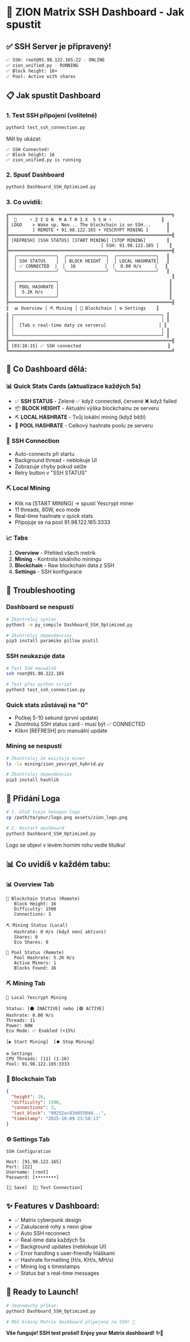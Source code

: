 # 🚀 ZION Matrix SSH Dashboard - Jak spustit

## ✅ SSH Server je připravený!

```bash
✅ SSH: root@91.98.122.165:22 - ONLINE
✅ zion_unified.py - RUNNING  
✅ Block height: 16+
✅ Pool: Active with shares
```

## 📋 Jak spustit Dashboard

### 1. **Test SSH připojení** (volitelné)
```bash
python3 test_ssh_connection.py
```
Měl by ukázat:
```
✅ SSH Connected!
✅ Block height: 16
✅ zion_unified.py is running
```

### 2. **Spusť Dashboard**
```bash
python3 Dashboard_SSH_Optimized.py
```

### 3. **Co uvidíš:**

```
╔══════════════════════════════════════════════════════════════╗
║  🔷     ⚡ Z I O N  M A T R I X  S S H ⚡                   ║
║ LOGO    > Wake up, Neo... The blockchain is on SSH...      ║
║         [ REMOTE • 91.98.122.165 • YESCRYPT MINING ]       ║
╠══════════════════════════════════════════════════════════════╣
║ [REFRESH] [SSH STATUS] [START MINING] [STOP MINING]        ║
║                                   [ SSH: 91.98.122.165 ]    ║
╠══════════════════════════════════════════════════════════════╣
║  ╭───────────────╮  ╭───────────────╮  ╭───────────────╮   ║
║  │ SSH STATUS    │  │ BLOCK HEIGHT  │  │ LOCAL HASHRATE│   ║
║  │ ✅ CONNECTED  │  │  16           │  │  0.00 H/s     │   ║
║  ╰───────────────╯  ╰───────────────╯  ╰───────────────╯   ║
║                                                              ║
║  ╭───────────────╮                                          ║
║  │ POOL HASHRATE │                                          ║
║  │  5.2K H/s     │                                          ║
║  ╰───────────────╯                                          ║
╠══════════════════════════════════════════════════════════════╣
║  📊 Overview │ ⛏️ Mining │ 🔗 Blockchain │ ⚙️ Settings    ║
║ ┌────────────────────────────────────────────────────────┐ ║
║ │                                                        │ ║
║ │  [Tab s real-time daty ze serveru]                    │ ║
║ │                                                        │ ║
║ └────────────────────────────────────────────────────────┘ ║
╠══════════════════════════════════════════════════════════════╣
║ [03:10:15] ✅ SSH connected                                 ║
╚══════════════════════════════════════════════════════════════╝
```

## 🎯 Co Dashboard dělá:

### 📊 **Quick Stats Cards** (aktualizace každých 5s)
- ✅ **SSH STATUS** - Zelené ✅ když connected, červené ❌ když failed
- 📦 **BLOCK HEIGHT** - Aktuální výška blockchainu ze serveru
- ⛏️ **LOCAL HASHRATE** - Tvůj lokální mining (když běží)
- 🌊 **POOL HASHRATE** - Celkový hashrate poolu ze serveru

### 🔗 **SSH Connection**
- Auto-connects při startu
- Background thread - neblokuje UI
- Zobrazuje chyby pokud selže
- Retry button v "SSH STATUS"

### ⛏️ **Local Mining**
- Klik na [START MINING] → spustí Yescrypt miner
- 11 threads, 80W, eco mode
- Real-time hashrate v quick stats
- Připojuje se na pool 91.98.122.165:3333

### 📈 **Tabs**
1. **Overview** - Přehled všech metrik
2. **Mining** - Kontrola lokálního miningu
3. **Blockchain** - Raw blockchain data z SSH
4. **Settings** - SSH konfigurace

## 🔧 **Troubleshooting**

### Dashboard se nespustí
```bash
# Zkontroluj syntax
python3 -m py_compile Dashboard_SSH_Optimized.py

# Zkontroluj dependencies
pip3 install paramiko pillow psutil
```

### SSH neukazuje data
```bash
# Test SSH manuálně
ssh root@91.98.122.165

# Test přes python script
python3 test_ssh_connection.py
```

### Quick stats zůstávají na "0"
- Počkej 5-10 sekund (první update)
- Zkontroluj SSH status card - musí být ✅ CONNECTED
- Klikni [REFRESH] pro manuální update

### Mining se nespustí
```bash
# Zkontroluj že existuje miner
ls -la mining/zion_yescrypt_hybrid.py

# Zkontroluj dependencies
pip3 install hashlib
```

## 🎨 **Přidání Loga**

```bash
# 1. Ulož tvoje hexagon logo
cp /path/to/your/logo.png assets/zion_logo.png

# 2. Restart dashboard
python3 Dashboard_SSH_Optimized.py
```

Logo se objeví v levém horním rohu vedle titulku!

## 📊 **Co uvidíš v každém tabu:**

### 📊 Overview Tab
```
🔗 Blockchain Status (Remote)
   Block Height: 16
   Difficulty: 1500
   Connections: 3

⛏️ Mining Status (Local)  
   Hashrate: 0 H/s (když není aktivní)
   Shares: 0
   Eco Shares: 0

🌊 Pool Status (Remote)
   Pool Hashrate: 5.2K H/s
   Active Miners: 1
   Blocks Found: 16
```

### ⛏️ Mining Tab
```
💚 Local Yescrypt Mining

Status: [⚫ INACTIVE] nebo [🟢 ACTIVE]
Hashrate: 0.00 H/s
Threads: 11
Power: 80W
Eco Mode: ✅ Enabled (+15%)

[▶️ Start Mining]  [⏹️ Stop Mining]

⚙️ Settings
CPU Threads: [11] (1-16)
Pool: 91.98.122.165:3333
```

### 🔗 Blockchain Tab
```json
{
  "height": 16,
  "difficulty": 1500,
  "connections": 3,
  "last_block": "00252ac83dd5504d...",
  "timestamp": "2025-10-09 23:58:13"
}
```

### ⚙️ Settings Tab
```
SSH Configuration

Host: [91.98.122.165]
Port: [22]
Username: [root]
Password: [••••••••]

[💾 Save]  [🔗 Test Connection]
```

## ✨ **Features v Dashboard:**

- ✅ Matrix cyberpunk design
- ✅ Zakulacené rohy s neon glow
- ✅ Auto SSH reconnect
- ✅ Real-time data každých 5s
- ✅ Background updates (neblokuje UI)
- ✅ Error handling s user-friendly hláškami
- ✅ Hashrate formatting (H/s, KH/s, MH/s)
- ✅ Mining log s timestamps
- ✅ Status bar s real-time messages

## 🚀 **Ready to Launch!**

```bash
# Jednoduchý příkaz:
python3 Dashboard_SSH_Optimized.py

# Máš krásný Matrix dashboard připojený na SSH! 🎉
```

**Vše funguje! SSH test prošel! Enjoy your Matrix dashboard! ✨🔷**
